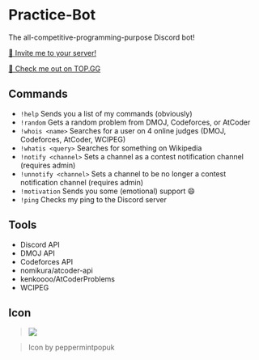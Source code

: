 # Practice-Bot
The all-competitive-programming-purpose Discord bot!

[🍵 Invite me to your server!](https://discordapp.com/api/oauth2/authorize?client_id=691416325557452861&permissions=0&scope=bot)

[👀 Check me out on TOP.GG](https://top.gg/bot/691416325557452861)

## Commands
 - `!help` Sends you a list of my commands (obviously)
 - `!random` <online judge> Gets a random problem from DMOJ, Codeforces, or AtCoder
 - `!whois <name>` Searches for a user on 4 online judges (DMOJ, Codeforces, AtCoder, WCIPEG)
 - `!whatis <query>` Searches for something on Wikipedia
 - `!notify <channel>` Sets a channel as a contest notification channel (requires admin)
 - `!unnotify <channel>` Sets a channel to be no longer a contest notification channel (requires admin)
 - `!motivation` Sends you some (emotional) support :smile:
 - `!ping` Checks my ping to the Discord server
  
## Tools
 - Discord API
 - DMOJ API
 - Codeforces API
 - nomikura/atcoder-api
 - kenkoooo/AtCoderProblems
 - WCIPEG

## Icon
> ![](https://res.cloudinary.com/teepublic/image/private/s--x92XN2dB--/t_Resized%20Artwork/c_fit,g_north_west,h_1054,w_1054/co_ffffff,e_outline:53/co_ffffff,e_outline:inner_fill:53/co_bbbbbb,e_outline:3:1000/c_mpad,g_center,h_1260,w_1260/b_rgb:eeeeee/c_limit,f_jpg,h_630,q_90,w_630/v1534336808/production/designs/3024012_0.jpg)

> Icon by peppermintpopuk
